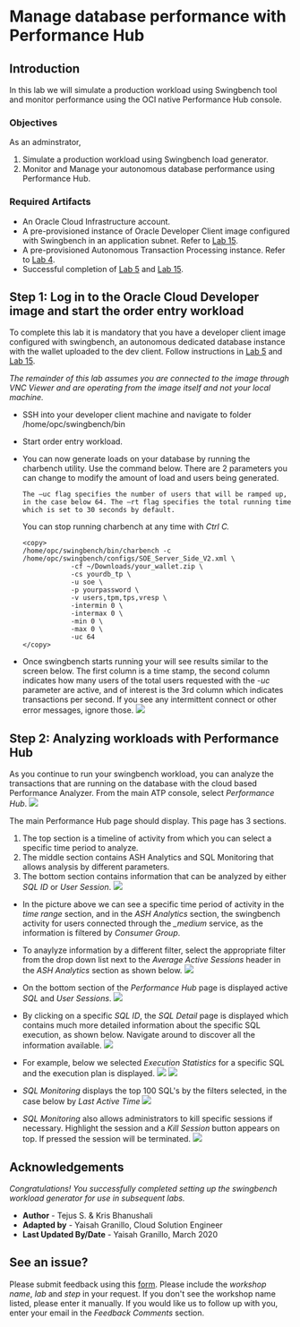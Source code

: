 # Manage database performance with Performance Hub 


## Introduction
In this lab we will simulate a production workload using Swingbench tool and monitor performance using the OCI native Performance Hub console.

### Objectives

As an adminstrator,
1. Simulate a production workload using Swingbench load generator.
2. Monitor and Manage your autonomous database performance using Performance Hub.


### Required Artifacts

- An Oracle Cloud Infrastructure account.
- A pre-provisioned instance of Oracle Developer Client image configured with Swingbench in an application subnet. Refer to [Lab 15](?lab=lab-15-build-always-on-applications).
- A pre-provisioned Autonomous Transaction Processing instance. Refer to [Lab 4](?lab=lab-4-provisioning-databases).
- Successful completion of [Lab 5](?lab=lab-5-configuring-development-system) and [Lab 15](?lab=lab-15-build-always-on-applications).

## **Step 1:** Log in to the Oracle Cloud Developer image and start the order entry workload

To complete this lab it is mandatory that you have a developer client image configured with swingbench, an autonomous dedicated database instance with the wallet uploaded to the dev client. Follow instructions in [Lab 5](?lab=lab-5-configuring-development-system) and [Lab 15](?lab=lab-15-build-always-on-applications).

*The remainder of this lab assumes you are connected to the image through VNC Viewer and are operating from the image itself and not your local machine.*

- SSH into your developer client machine and navigate to folder /home/opc/swingbench/bin

- Start order entry workload.

- You can now generate loads on your database by running the charbench utility.  Use the command below. There are 2 parameters you can change to modify the amount of load and users being generated. 
  
  ``The –uc flag specifies the number of users that will be ramped up, in the case below 64. The –rt flag specifies the total running time which is set to 30 seconds by default.``  
  
  You can stop running charbench at any time with *Ctrl C.*

    ```
    <copy>
    /home/opc/swingbench/bin/charbench -c /home/opc/swingbench/configs/SOE_Server_Side_V2.xml \
                -cf ~/Downloads/your_wallet.zip \
                -cs yourdb_tp \
                -u soe \
                -p yourpassword \
                -v users,tpm,tps,vresp \
                -intermin 0 \
                -intermax 0 \
                -min 0 \
                -max 0 \
                -uc 64 
    </copy>
    ```

- Once swingbench starts running your will see results similar to the screen below. The first column is a time stamp, the second column indicates how many users of the total users requested with the *-uc* parameter are active, and of interest is the 3rd column which indicates transactions per second. If you see any intermittent connect or other error messages, ignore those.
    ![](./images/swingbenchoutput.jpeg " ")



## **Step 2:** Analyzing workloads with Performance Hub

As you continue to run your swingbench workload, you can analyze the transactions that are running on the database with the cloud based Performance Analyzer. From the main ATP console, select *Performance Hub*.
    ![](./images/scalinginp.jpeg " ")

The main Performance Hub page should display. This page has 3 sections. 
1. The top section is a timeline of activity from which you can select a specific time period to analyze.
2. The middle section contains ASH Analytics and SQL Monitoring that allows analysis by different parameters.
3. The bottom section contains information that can be analyzed by either *SQL ID* or *User Session*.
    ![](./images/perf1.jpeg " ")

- In the picture above we can see a specific time period of activity in the *time range* section, and in the *ASH Analytics* section, the swingbench activity for users connected through the *\_medium* service, as the information is filtered by *Consumer Group*.

- To anaylyze information by a different filter, select the appropriate filter from the drop down list next to the *Average Active Sessions* header in the *ASH Analytics* section as shown below.
    ![](./images/perf4.jpeg " ")

- On the bottom section of the *Performance Hub* page is displayed active *SQL* and *User Sessions*.
    ![](./images/perf2.jpeg " ")

- By clicking on a specific *SQL ID*, the *SQL Detail* page is displayed which contains much  more detailed information about the specific SQL execution, as shown below. Navigate around to discover all the information available.
    ![](./images/perf3.jpeg " ")

- For example, below we selected *Execution Statistics* for a specific SQL and the execution plan is displayed. 
    ![](./images/executionplan.jpeg " ")
    ![](./images/indexcount.jpeg " ")

- *SQL Monitoring* displays the top 100 SQL's by the filters selected, in the case below by *Last Active Time*
    ![](./images/perf5.jpeg " ")

- *SQL Monitoring* also allows administrators to kill specific sessions if necessary. Highlight the session and a *Kill Session* button appears on top. If pressed the session will be terminated.
    ![](./images/sqlmonitoring.jpeg " ")


## Acknowledgements
*Congratulations! You successfully completed setting up the swingbench workload generator for use in subsequent labs.*

- **Author** - Tejus S. & Kris Bhanushali
- **Adapted by** -  Yaisah Granillo, Cloud Solution Engineer
- **Last Updated By/Date** - Yaisah Granillo, March 2020

## See an issue?
Please submit feedback using this [form](https://apexapps.oracle.com/pls/apex/f?p=133:1:::::P1_FEEDBACK:1). Please include the *workshop name*, *lab* and *step* in your request.  If you don't see the workshop name listed, please enter it manually. If you would like us to follow up with you, enter your email in the *Feedback Comments* section. 
